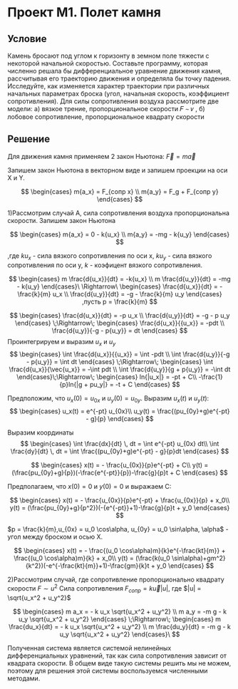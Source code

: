 # Проект М1. Полет камня

## Условие
Камень бросают под углом к горизонту в земном поле
тяжести с некоторой начальной скоростью. Составьте программу, которая
численно решала бы дифференциальное уравнение движения камня,
рассчитывая его траекторию движения и определяла бы точку падения.
Исследуйте, как изменяется характер траектории при различных начальных
параметрах броска (угол, начальная скорость, коэффициент сопротивления).
Для силы сопротивления воздуха рассмотрите две модели: а) вязкое трение,
пропорциональное скорости 𝐹 ∼ 𝑣 , б) лобовое сопротивление,
пропорциональное квадрату скорости

## Решение
Для движения камня применяем 2 закон Ньютона:
$\vec{F} = m \vec{a}$

Запишем закон Ньютона в векторном виде и запишем проекции на оси X и Y. 

$$
\begin{cases}
m{a_x} = F_{сопр x} \\
m{a_y} = F_g + F_{сопр y}
\end{cases}
$$

1)Рассмотрим случай A, сила сопротивления воздуха пропорциональна скорости. 
Запишем закон Ньютона

$$
\begin{cases}
m{a_x} = 0 - k{u_x} \\
m{a_y} = -mg - k{u_y}
\end{cases}
$$

,где $k{u_x}$ - сила вязкого сопротивления по оси x, $k{u_y}$ - сила
вязкого сопротивления по оси y, $k$ - коэфицент вязкого сопротивления.

$$
\begin{cases}
m \frac{d{u_x}}{dt} = -k{u_x} \\
m \frac{d{u_y}}{dt} = -mg - k{u_y}
\end{cases}\
\Rightarrow\
\begin{cases}
\frac{d{u_x}}{dt} = -\frac{k}{m} u_x \\
\frac{d{u_y}}{dt} = -g - \frac{k}{m} u_y
\end{cases}
,пусть p = \frac{k}{m}
$$

$$
\begin{cases}
\frac{d{u_x}}{dt} = -p u_x \\
\frac{d{u_y}}{dt} = -g - p u_y
\end{cases} \;\Rightarrow\;
\begin{cases}
\frac{d{u_x}}{{u_x}} = -pdt \\
\frac{d{u_y}}{-g - p{u_y}} = dt
\end{cases}
$$ Проинтегрируем и выразим ${u_x}$ и ${u_y}$
$$
\begin{cases}
\int \frac{d{u_x}}{{u_x}} = \int -pdt \\
\int \frac{d{u_y}}{-g - p{u_y}} = \int dt
\end{cases} \;\Rightarrow\;
\begin{cases}
\int \frac{d{u_x}}{\vec{u_x}} = -\int pdt \\
\int \frac{d{u_y}}{g + p{u_y}} = -\int dt
\end{cases}\;\Rightarrow\;
\begin{cases}
ln{|u_x|} = -pt + C\\
-\frac{1}{p}ln{|g + pu_y|} = -t + C
\end{cases}
$$

Предположим, что $u_x(0) = u_{0x}$ и $u_y(0) = u_{0y}$. Выразим $u_x(t)$ и $u_y(t)$:
$$
\begin{cases}
u_x(t) = e^{-pt} u_{0x}\\
u_y(t) = \frac{(pu_{0y}+g)e^{-pt} - g}{p}
\end{cases}
$$

Выразим координаты
$$
\begin{cases}
\int \frac{dx}{dt} \, dt = \int e^{-pt} u_{0x} dt\\
\int \frac{dy}{dt} \, dt = \int \frac{(pu_{0y}+g)e^{-pt} - g}{p}dt
\end{cases}
$$

$$
\begin{cases}
x(t) = - \frac{u_{0x}}{p}e^{-pt} + C\\
y(t) = (\frac{pu_{0y}+g}{p})(-\frac{e^{-pt}}{p})-\frac{g}{p}t + C
\end{cases}
$$

Предполагаем, что $x(0) = 0$ и $y(0) = 0$ и выражаем C:

$$
\begin{cases}
x(t) = - \frac{u_{0x}}{p}e^{-pt} + \frac{u_{0x}}{p} + x_0\\
y(t) = (\frac{pu_{0y}+g}{p^2})(-{e^{-pt}}+1)-\frac{g}{p}t + y_0
\end{cases}
$$

$p = \frac{k}{m},u_{0x} = u_0 \cos\alpha, u_{0y} = u_0 \sin\alpha, \alpha$ - угол между броском и осью X.

$$
\begin{cases}
x(t) = - \frac{(u_0 \cos\alpha)m}{k}e^{-\frac{kt}{m}} + \frac{(u_0 \cos\alpha)m}{k} + x_0\\
y(t) = (\frac{k(u_0 \sin\alpha)+gm^2}{k^2})(-e^{-\frac{kt}{m}}+1)-\frac{gm}{k}t + y_0
\end{cases}
$$

2)Рассмотрим случай, где сопротивление пропорционально квадрату скорости $F \sim u^2$
Сила сопротивления $F_{сопр} = k \vec{u} |u|$, где $|u| = \sqrt{u_x^2 + u_y^2}$

$$
\begin{cases}
m a_x = - k u_x \sqrt{u_x^2 + u_y^2} \\
m a_y = -m g - k u_y \sqrt{u_x^2 + u_y^2}
\end{cases} \;\Rightarrow\;
\begin{cases}
m \frac{du_x}{dt} = - k u_x \sqrt{u_x^2 + u_y^2} \\
m \frac{du_y}{dt} = -m g - k u_y \sqrt{u_x^2 + u_y^2}
\end{cases}\
$$

Полученная система является системой нелинейных дифференциальных уравнений, так как сила сопротивления зависит 
от квадрата скорости. В общем виде такую системы решить мы не можем, поэтому для решения этой системы
воспользуемся численными методами.
